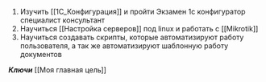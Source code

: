 
1. Изучить [[1С_Конфигурация]] и пройти Экзамен 1с конфигуратор специалист консультант
2. Научиться [[Настройка серверов]] под linux и работать с [[Mikrotik]] 
3. Научиться создавать скрипты, которые автоматизируют работу пользователя, а так же автоматизируют шаблонную работу документов

***Ключи*** [[Моя главная цель]]